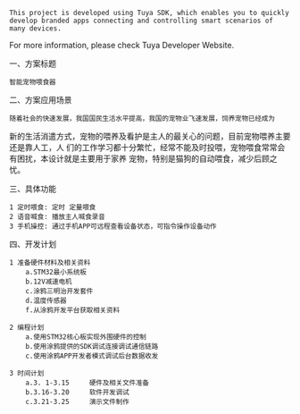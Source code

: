 	This project is developed using Tuya SDK, which enables you to quickly develop branded apps connecting and controlling smart scenarios of many devices. 
For more information, please check Tuya Developer Website.

    
一、方案标题

	智能宠物喂食器
	

二、方案应用场景

	随着社会的快速发展，我国国民生活水平提高，我国的宠物业飞速发展，饲养宠物已经成为
新的生活消遣方式，宠物的喂养及看护是主人的最关心的问题，目前宠物喂养主要还是靠人工，人
们的工作学习都十分繁忙，经常不能及时投喂，宠物喂食常常会有困扰，本设计就是主要用于家养
宠物，特别是猫狗的自动喂食，减少后顾之忧。


三、具体功能

	
	1 定时喂食: 定时 定量喂食
	2 语音喊食: 播放主人喊食录音
    3 手机操控: 通过手机APP可远程查看设备状态，可指令操作设备动作

四、开发计划

	1 准备硬件材料及相关资料
		a.STM32最小系统板
		b.12V减速电机
		c.涂鸦三明治开发套件
		d.温度传感器
		f.从涂鸦开发平台获取相关资料

	2 编程计划
		a.使用STM32核心板实现外围硬件的控制
		b.使用涂鸦提供的SDK调试连接调试通信链路
		c.使用涂鸦APP开发者模式调试后台数据收发

	3 时间计划
		a.3. 1-3.15 	硬件及相关文件准备
		b.3.16-3.20		软件开发调试
		c.3.21-3.25		演示文件制作




    

